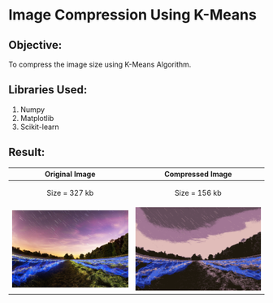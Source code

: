 # Image Compression Using K-Means 
## Objective: 
To compress the image size using K-Means Algorithm.

## Libraries Used:
1. Numpy
2. Matplotlib
3. Scikit-learn

## Result:
| Original Image | Compressed Image |
| -------------- |---------------|
| <p align="center"> Size = 327 kb | <p align="center"> Size = 156 kb |
| <img src="Original_image.jpeg" width="450"> | <img src="Compressed_image.png" width="450"> |



 

